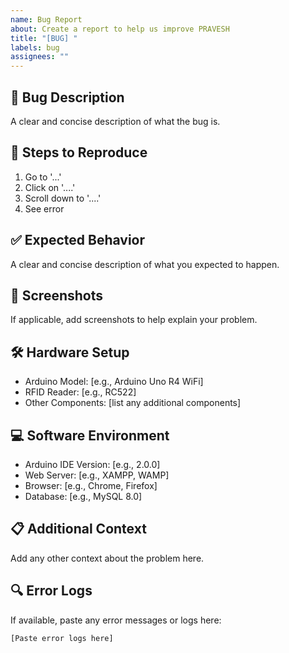 ```yaml
---
name: Bug Report
about: Create a report to help us improve PRAVESH
title: "[BUG] "
labels: bug
assignees: ""
---
```


## 🐛 Bug Description

A clear and concise description of what the bug is.

## 🔄 Steps to Reproduce

1. Go to '...'
2. Click on '....'
3. Scroll down to '....'
4. See error

## ✅ Expected Behavior

A clear and concise description of what you expected to happen.

## 📸 Screenshots

If applicable, add screenshots to help explain your problem.

## 🛠️ Hardware Setup

- Arduino Model: [e.g., Arduino Uno R4 WiFi]
- RFID Reader: [e.g., RC522]
- Other Components: [list any additional components]

## 💻 Software Environment

- Arduino IDE Version: [e.g., 2.0.0]
- Web Server: [e.g., XAMPP, WAMP]
- Browser: [e.g., Chrome, Firefox]
- Database: [e.g., MySQL 8.0]

## 📋 Additional Context

Add any other context about the problem here.

## 🔍 Error Logs

If available, paste any error messages or logs here:

```
[Paste error logs here]
```

